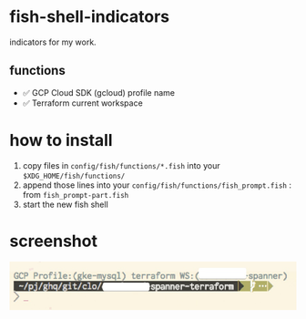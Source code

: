 # fish-shell-indicators
indicators for my work.

## functions

* ✅ GCP Cloud SDK (gcloud) profile name
* ✅ Terraform current workspace

# how to install

1. copy files in `config/fish/functions/*.fish` into your `$XDG_HOME/fish/functions/`
1. append those lines into your `config/fish/functions/fish_prompt.fish` : from `fish_prompt-part.fish`
1. start the new fish shell

# screenshot

![shell prompt](doc/indicators.jpg)
